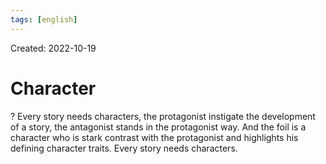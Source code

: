 ```yaml
---
tags: [english] 
---
```

Created: 2022-10-19

# Character
?
Every story needs characters, the protagonist instigate the development of a story, the antagonist stands in the protagonist way. And the foil is a character who is stark contrast with the protagonist and highlights his defining character traits.
Every story needs characters.